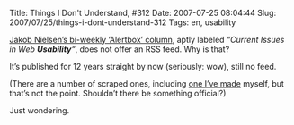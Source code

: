 Title: Things I Don't Understand, #312
Date: 2007-07-25 08:04:44
Slug: 2007/07/25/things-i-dont-understand-312
Tags: en, usability


[Jakob Nielsen’s bi-weekly ‘Alertbox’ column][1], aptly labeled _“Current
Issues in Web **Usability**“_, does not offer an RSS feed. Why is that?

It’s published for 12 years straight by now (seriously: wow), still no feed.

(There are a number of scraped ones, including [one I’ve made][2] myself, but
that’s not the point. Shouldn’t there be something official?)

Just wondering.

   [1]: http://www.useit.com/alertbox/
   [2]: http://feeds.feedburner.com/FeedPalooza/Alertbox
